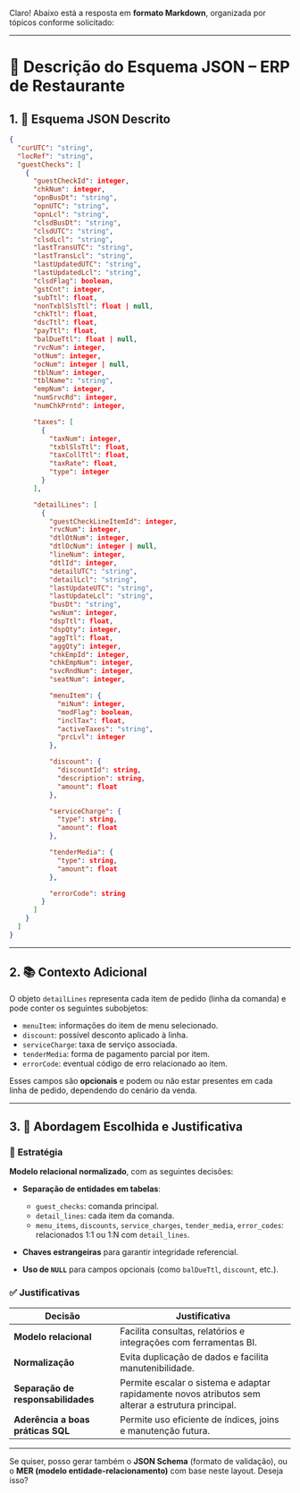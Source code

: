 Claro! Abaixo está a resposta em **formato Markdown**, organizada por tópicos conforme solicitado:

---

# 📄 Descrição do Esquema JSON – ERP de Restaurante

## 1. 🧩 Esquema JSON Descrito

```json
{
  "curUTC": "string",
  "locRef": "string",
  "guestChecks": [
    {
      "guestCheckId": integer,
      "chkNum": integer,
      "opnBusDt": "string",
      "opnUTC": "string",
      "opnLcl": "string",
      "clsdBusDt": "string",
      "clsdUTC": "string",
      "clsdLcl": "string",
      "lastTransUTC": "string",
      "lastTransLcl": "string",
      "lastUpdatedUTC": "string",
      "lastUpdatedLcl": "string",
      "clsdFlag": boolean,
      "gstCnt": integer,
      "subTtl": float,
      "nonTxblSlsTtl": float | null,
      "chkTtl": float,
      "dscTtl": float,
      "payTtl": float,
      "balDueTtl": float | null,
      "rvcNum": integer,
      "otNum": integer,
      "ocNum": integer | null,
      "tblNum": integer,
      "tblName": "string",
      "empNum": integer,
      "numSrvcRd": integer,
      "numChkPrntd": integer,

      "taxes": [
        {
          "taxNum": integer,
          "txblSlsTtl": float,
          "taxCollTtl": float,
          "taxRate": float,
          "type": integer
        }
      ],

      "detailLines": [
        {
          "guestCheckLineItemId": integer,
          "rvcNum": integer,
          "dtlOtNum": integer,
          "dtlOcNum": integer | null,
          "lineNum": integer,
          "dtlId": integer,
          "detailUTC": "string",
          "detailLcl": "string",
          "lastUpdateUTC": "string",
          "lastUpdateLcl": "string",
          "busDt": "string",
          "wsNum": integer,
          "dspTtl": float,
          "dspQty": integer,
          "aggTtl": float,
          "aggQty": integer,
          "chkEmpId": integer,
          "chkEmpNum": integer,
          "svcRndNum": integer,
          "seatNum": integer,

          "menuItem": {
            "miNum": integer,
            "modFlag": boolean,
            "inclTax": float,
            "activeTaxes": "string",
            "prcLvl": integer
          },

          "discount": {
            "discountId": string,
            "description": string,
            "amount": float
          },

          "serviceCharge": {
            "type": string,
            "amount": float
          },

          "tenderMedia": {
            "type": string,
            "amount": float
          },

          "errorCode": string
        }
      ]
    }
  ]
}
```

---

## 2. 📚 Contexto Adicional

O objeto `detailLines` representa cada item de pedido (linha da comanda) e pode conter os seguintes subobjetos:

* `menuItem`: informações do item de menu selecionado.
* `discount`: possível desconto aplicado à linha.
* `serviceCharge`: taxa de serviço associada.
* `tenderMedia`: forma de pagamento parcial por item.
* `errorCode`: eventual código de erro relacionado ao item.

Esses campos são **opcionais** e podem ou não estar presentes em cada linha de pedido, dependendo do cenário da venda.

---

## 3. 🧠 Abordagem Escolhida e Justificativa

### 🔧 **Estratégia**

**Modelo relacional normalizado**, com as seguintes decisões:

* **Separação de entidades em tabelas**:

  * `guest_checks`: comanda principal.
  * `detail_lines`: cada item da comanda.
  * `menu_items`, `discounts`, `service_charges`, `tender_media`, `error_codes`: relacionados 1:1 ou 1\:N com `detail_lines`.

* **Chaves estrangeiras** para garantir integridade referencial.

* **Uso de `NULL`** para campos opcionais (como `balDueTtl`, `discount`, etc.).

### ✅ **Justificativas**

| Decisão                            | Justificativa                                                                                      |
| ---------------------------------- | -------------------------------------------------------------------------------------------------- |
| **Modelo relacional**              | Facilita consultas, relatórios e integrações com ferramentas BI.                                   |
| **Normalização**                   | Evita duplicação de dados e facilita manutenibilidade.                                             |
| **Separação de responsabilidades** | Permite escalar o sistema e adaptar rapidamente novos atributos sem alterar a estrutura principal. |
| **Aderência a boas práticas SQL**  | Permite uso eficiente de índices, joins e manutenção futura.                                       |

---

Se quiser, posso gerar também o **JSON Schema** (formato de validação), ou o **MER (modelo entidade-relacionamento)** com base neste layout. Deseja isso?
